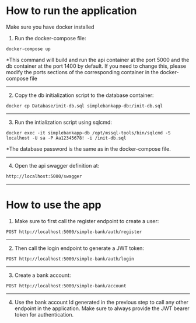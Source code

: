 # How to run the application
Make sure you have docker installed

1. Run the docker-compose file:
```
docker-compose up
```
*This command will build and run the api container at the port 5000 and the db container at the port 1400 by default. If you need to change this, please modify the ports sections of the corresponding container in the docker-compose file

---
2. Copy the db initialization script to the database container:
```
docker cp Database/init-db.sql simplebankapp-db:/init-db.sql
```
---
3. Run the intialization script using sqlcmd:

```
docker exec -it simplebankapp-db /opt/mssql-tools/bin/sqlcmd -S localhost -U sa -P Aa12345678! -i /init-db.sql
```

*The database password is the same as in the docker-compose file.

---

4. Open the api swagger definition at:
```
http://localhost:5000/swagger
```
---


# How to use the app

1. Make sure to first call the register endpoint to create a user:

```
POST http://localhost:5000/simple-bank/auth/register
```

---
2. Then call the login endpoint to generate a JWT token:

```
POST http://localhost:5000/simple-bank/auth/login
```
---

3. Create a bank account:
```
POST http://localhost:5000/simple-bank/account
```

---

4. Use the bank account Id generated in the previous step to call any other endpoint in the application. Make sure to always provide the JWT bearer token for authentication.
